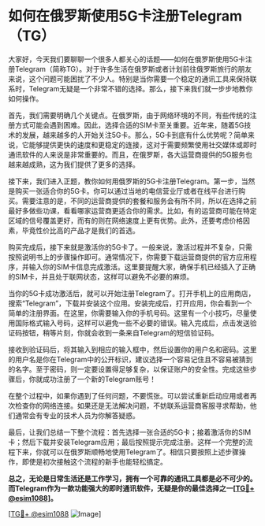 # 如何在俄罗斯使用5G卡注册Telegram（TG）

大家好，今天我们要聊聊一个很多人都关心的话题——如何在俄罗斯使用5G卡注册Telegram（简称TG）。对于许多生活在俄罗斯或者计划前往俄罗斯旅行的朋友来说，这个问题可能困扰了不少人。特别是当你需要一个稳定的通讯工具来保持联系时，Telegram无疑是一个非常不错的选择。那么，接下来我们就一步步地教你如何操作。

首先，我们需要明确几个关键点。在俄罗斯，由于网络环境的不同，有些传统的注册方式可能会遇到困难。因此，选择合适的SIM卡至关重要。近年来，随着5G技术的发展，越来越多的人开始关注5G卡。那么，5G卡到底有什么优势呢？简单来说，它能够提供更快的速度和更稳定的连接，这对于需要频繁使用社交媒体或即时通讯软件的人来说是非常重要的。而且，在俄罗斯，各大运营商提供的5G服务也越来越成熟，这为我们提供了更多的选择。

接下来，我们进入正题，教你如何用俄罗斯的5G卡注册Telegram。第一步，当然是购买一张适合你的5G卡。你可以通过当地的电信营业厅或者在线平台进行购买。需要注意的是，不同的运营商提供的套餐和服务会有所不同，所以在选择之前最好多做些功课，看看哪家运营商更适合你的需求。比如，有的运营商可能在特定区域的信号覆盖更好，而有的则在网络速度上更有优势。此外，还要考虑价格因素，毕竟性价比高的产品才是我们的首选。

购买完成后，接下来就是激活你的5G卡了。一般来说，激活过程并不复杂，只需按照说明书上的步骤操作即可。通常情况下，你需要下载运营商提供的官方应用程序，并输入你的SIM卡信息完成激活。这里要提醒大家，确保手机已经插入了正确的SIM卡，并且处于联网状态，这样可以避免不必要的麻烦。

当你的5G卡成功激活后，就可以开始注册Telegram了。打开手机上的应用商店，搜索“Telegram”，下载并安装这个应用。安装完成后，打开应用，你会看到一个简单的注册界面。在这里，你需要输入你的手机号码。这里有一个小技巧，尽量使用国际格式输入号码，这样可以避免一些不必要的错误。输入完成后，点击发送验证码按钮，稍等片刻，你就会收到一条来自Telegram的短信验证码。

接收到验证码后，将其输入到相应的输入框中，然后设置你的用户名和密码。这里的用户名是你在Telegram中的公开标识，建议选择一个容易记住且不容易被猜到的名字。至于密码，则一定要设置得足够复杂，以保证账户的安全性。完成这些步骤后，你就成功注册了一个新的Telegram账号！

在整个过程中，如果你遇到了任何问题，不要慌张。可以尝试重新启动应用或者再次检查你的网络连接。如果还是无法解决问题，不妨联系运营商客服寻求帮助，他们通常会有专业的技术人员为你解答疑惑。

最后，让我们总结一下整个流程：首先选择一张合适的5G卡；接着激活你的SIM卡；然后下载并安装Telegram应用；最后按照提示完成注册。这样一个完整的流程下来，你就可以在俄罗斯顺畅地使用Telegram了。相信只要按照上述步骤操作，即使是初次接触这个流程的新手也能轻松搞定。

**总之，无论是日常生活还是工作学习，拥有一个可靠的通讯工具都是必不可少的。而Telegram作为一款功能强大的即时通讯软件，无疑是你的最佳选择之一[[TG💪+ @esim1088](https://t.me/s/esim1088)]。**

[[TG💪+ @esim1088](https://t.me/s/esim1088) ![Image](https://i.postimg.cc/4NQfJmqS/Snipaste-2025-05-13-00-14-12.png)]